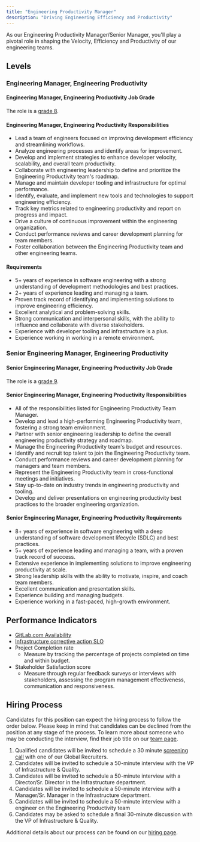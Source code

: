 ```yaml
---
title: "Engineering Productivity Manager"
description: "Driving Engineering Efficiency and Productivity"
---
```


As our Engineering Productivity Manager/Senior Manager, you'll play a pivotal role in shaping the Velocity, Efficiency and Productivity of our engineering teams.

## Levels

### Engineering Manager, Engineering Productivity 

#### Engineering Manager, Engineering Productivity Job Grade

The role is a [grade 8](/handbook/total-rewards/compensation/compensation-calculator/#gitlab-job-grades).

#### Engineering Manager, Engineering Productivity Responsibilities 
- Lead a team of engineers focused on improving development efficiency and streamlining workflows.
- Analyze engineering processes and identify areas for improvement.
- Develop and implement strategies to enhance developer velocity, scalability, and overall team productivity.
- Collaborate with engineering leadership to define and prioritize the Engineering Productivity team's roadmap.
- Manage and maintain developer tooling and infrastructure for optimal performance.
- Identify, evaluate, and implement new tools and technologies to support engineering efficiency.
- Track key metrics related to engineering productivity and report on progress and impact.
- Drive a culture of continuous improvement within the engineering organization.
- Conduct performance reviews and career development planning for team members.
- Foster collaboration between the Engineering Productivity team and other engineering teams.

#### Requirements 

- 5+ years of experience in software engineering with a strong understanding of development methodologies and best practices.
- 2+ years of experience leading and managing a team.
- Proven track record of identifying and implementing solutions to improve engineering efficiency.
- Excellent analytical and problem-solving skills.
- Strong communication and interpersonal skills, with the ability to influence and collaborate with diverse stakeholders.
- Experience with developer tooling and infrastructure is a plus.
- Experience working in working in a remote environment.

### Senior Engineering Manager, Engineering Productivity 

#### Senior Engineering Manager, Engineering Productivity Job Grade

The role is a [grade 9](/handbook/total-rewards/compensation/compensation-calculator/#gitlab-job-grades).

#### Senior Engineering Manager, Engineering Productivity Responsibilities

- All of the responsibilities listed for Engineering Productivity Team Manager.
- Develop and lead a high-performing Engineering Productivity team, fostering a strong team environment.
- Partner with senior engineering leadership to define the overall engineering productivity strategy and roadmap.
- Manage the Engineering Productivity team's budget and resources.
- Identify and recruit top talent to join the Engineering Productivity team.
- Conduct performance reviews and career development planning for managers and team members.
- Represent the Engineering Productivity team in cross-functional meetings and initiatives.
- Stay up-to-date on industry trends in engineering productivity and tooling.
- Develop and deliver presentations on engineering productivity best practices to the broader engineering organization.

#### Senior Engineering Manager, Engineering Productivity Requirements

- 8+ years of experience in software engineering with a deep understanding of software development lifecycle (SDLC) and best practices.
- 5+ years of experience leading and managing a team, with a proven track record of success.
- Extensive experience in implementing solutions to improve engineering productivity at scale.
- Strong leadership skills with the ability to motivate, inspire, and coach team members.
- Excellent communication and presentation skills.
- Experience building and managing budgets.
- Experience working in a fast-paced, high-growth environment.

## Performance Indicators

- [GitLab.com Availability](/handbook/engineering/infrastructure-quality/performance-indicators/#gitlabcom-availability)
- [Infrastructure corrective action SLO](/handbook/engineering/infrastructure-quality/performance-indicators/#corrective-action-slo)
- Project Completion rate
  - Measure by tracking the percentage of projects completed on time and within budget.
- Stakeholder Satisfaction score
  - Measure through regular feedback surveys or interviews with stakeholders, assessing the program management effectiveness, communication and responsiveness.

## Hiring Process

Candidates for this position can expect the hiring process to follow the order below. Please keep in mind that candidates can be declined from the position at any stage of the process. To learn more about someone who may be conducting the interview, find their job title on our [team page](/handbook/company/team/).

1. Qualified candidates will be invited to schedule a 30 minute [screening call](/handbook/hiring/interviewing/#screening-call) with one of our Global Recruiters.
1. Candidates will be invited to schedule a 50-minute interview with the VP of Infrastructure & Quality.
1. Candidates will be invited to schedule a 50-minute interview with a Director/Sr. Director in the Infrastructure department.
1. Candidates will be invited to schedule a 50-minute interview with a Manager/Sr. Manager in the Infrastructure department.
1. Candidates will be invited to schedule a 50-minute interview with a engineer on the Engineering Productivity team
1. Candidates may be asked to schedule a final 30-minute discussion with the VP of Infrastructure & Quality.

Additional details about our process can be found on our [hiring page](/handbook/hiring/).
